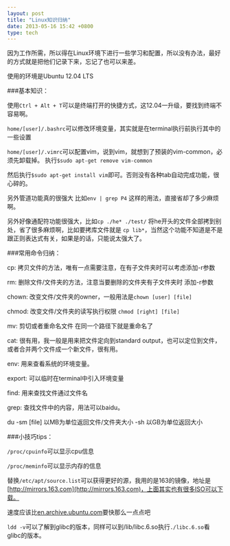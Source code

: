 ```yaml
---
layout: post
title: "Linux知识归纳"
date: 2013-05-16 15:42 +0800
type: tech
---
```

因为工作所需，所以得在Linux环境下进行一些学习和配置，所以没有办法，最好的方式就是把他们记录下来，忘记了也可以来差。

使用的环境是Ubuntu 12.04 LTS

###基本知识：

使用`Ctrl + Alt + T`可以是终端打开的快捷方式，这12.04一升级，要找到终端不容易啊。

`home/[user]/.bashrc`可以修改环境变量，其实就是在terminal执行前执行其中的一些设置

`home/[user]/.vimrc`可以配置vim，说到vim，就想到了预装的vim-common，必须先卸载掉。 执行`$sudo apt-get remove vim-common`

然后执行`$sudo apt-get install vim`即可。否则没有各种tab自动完成功能，很心碎的。

另外管道功能真的很强大 比如`env | grep P4` 这样的用法，直接省却了多少麻烦啊。

另外好像通配符功能很强大，比如`cp ./he* ./test/` 将he开头的文件全部拷到别处，省了很多麻烦啊，比如要拷库文件就是 `cp lib*`，当然这个功能不知道是不是跟正则表达式有关，如果是的话，只能说太强大了。

###常用命令归纳：

cp: 拷贝文件的方法，唯有一点需要注意，在有子文件夹时可以考虑添加-r参数

rm: 删除文件/文件夹的方法，注意当要删除的文件夹有子文件夹时 添加-r参数

chown: 改变文件/文件夹的owner，一般用法是`chown [user] [file]`

chmod: 改变文件/文件夹的读写执行权限 `chmod [right] [file]`

mv: 剪切或者重命名文件 在同一个路径下就是重命名了

cat: 很有用，我一般是用来把文件定向到standard output，也可以定位到文件，或者合并两个文件成一个新文件，很有用。

env: 用来查看系统的环境变量。

export: 可以临时在terminal中引入环境变量

find: 用来查找文件通过文件名

grep: 查找文件中的内容，用法可以baidu。

du -sm [file] 以MB为单位返回文件/文件夹大小   -sh 以GB为单位返回大小

###小技巧tips：

`/proc/cpuinfo`可以显示cpu信息

`/proc/meminfo`可以显示内存的信息

替换`/etc/apt/source.list`可以获得更好的源，我用的是163的镜像，地址是[http://mirrors.163.com](http://mirrors.163.com)，上面其实也有很多ISO可以下载。

速度应该比[en.archive.ubuntu.com](en.archive.ubuntu.com)要快那么一点点吧

`ldd -v`可以了解到glibc的版本，同样可以到/lib/libc.6.so执行`./libc.6.so`看glibc的版本。

